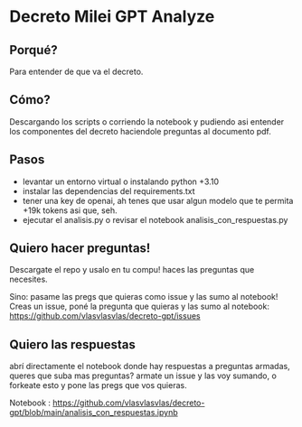 # Decreto Milei GPT Analyze

## Porqué?

Para entender de que va el decreto.

## Cómo?

Descargando los scripts o corriendo la notebook y pudiendo asi entender los componentes del decreto haciendole preguntas al documento pdf.

## Pasos

- levantar un entorno virtual o instalando python +3.10
- instalar las dependencias del requirements.txt
- tener una key de openai, ah tenes que usar algun modelo que te permita +19k tokens asi que, seh.
- ejecutar el analisis.py o revisar el notebook analisis_con_respuestas.py


## Quiero hacer preguntas!

Descargate el repo y usalo en tu compu! haces las preguntas que necesites.

Sino: pasame las pregs que quieras como issue y las sumo al notebook! Creas un issue, poné la pregunta que quieras y las sumo al notebook: https://github.com/vlasvlasvlas/decreto-gpt/issues



## Quiero las respuestas

abrí directamente el notebook donde hay respuestas a preguntas armadas, queres que suba mas preguntas? armate un issue y las voy sumando, o forkeate esto y pone las pregs que vos quieras.

Notebook : https://github.com/vlasvlasvlas/decreto-gpt/blob/main/analisis_con_respuestas.ipynb

